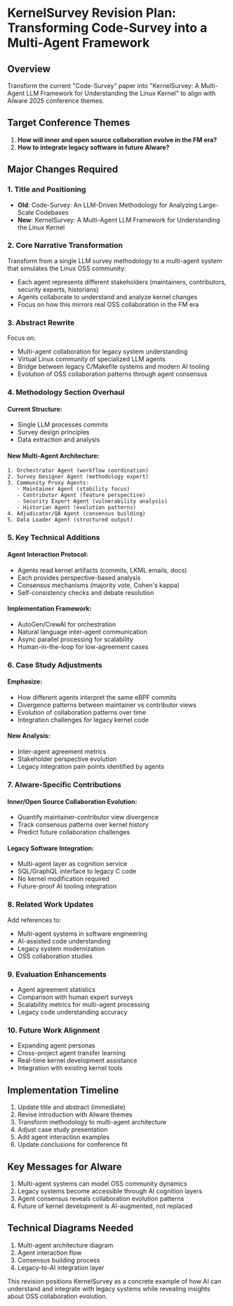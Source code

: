 # KernelSurvey Revision Plan: Transforming Code-Survey into a Multi-Agent Framework

## Overview
Transform the current "Code-Survey" paper into "KernelSurvey: A Multi-Agent LLM Framework for Understanding the Linux Kernel" to align with AIware 2025 conference themes.

## Target Conference Themes
1. **How will inner and open source collaboration evolve in the FM era?**
2. **How to integrate legacy software in future AIware?**

## Major Changes Required

### 1. Title and Positioning
- **Old**: Code-Survey: An LLM-Driven Methodology for Analyzing Large-Scale Codebases
- **New**: KernelSurvey: A Multi-Agent LLM Framework for Understanding the Linux Kernel

### 2. Core Narrative Transformation
Transform from a single LLM survey methodology to a multi-agent system that simulates the Linux OSS community:
- Each agent represents different stakeholders (maintainers, contributors, security experts, historians)
- Agents collaborate to understand and analyze kernel changes
- Focus on how this mirrors real OSS collaboration in the FM era

### 3. Abstract Rewrite
Focus on:
- Multi-agent collaboration for legacy system understanding
- Virtual Linux community of specialized LLM agents
- Bridge between legacy C/Makefile systems and modern AI tooling
- Evolution of OSS collaboration patterns through agent consensus

### 4. Methodology Section Overhaul

#### Current Structure:
- Single LLM processes commits
- Survey design principles
- Data extraction and analysis

#### New Multi-Agent Architecture:
```
1. Orchestrator Agent (workflow coordination)
2. Survey Designer Agent (methodology expert)
3. Community Proxy Agents:
   - Maintainer Agent (stability focus)
   - Contributor Agent (feature perspective)
   - Security Expert Agent (vulnerability analysis)
   - Historian Agent (evolution patterns)
4. Adjudicator/QA Agent (consensus building)
5. Data Loader Agent (structured output)
```

### 5. Key Technical Additions

#### Agent Interaction Protocol:
- Agents read kernel artifacts (commits, LKML emails, docs)
- Each provides perspective-based analysis
- Consensus mechanisms (majority vote, Cohen's kappa)
- Self-consistency checks and debate resolution

#### Implementation Framework:
- AutoGen/CrewAI for orchestration
- Natural language inter-agent communication
- Async parallel processing for scalability
- Human-in-the-loop for low-agreement cases

### 6. Case Study Adjustments

#### Emphasize:
- How different agents interpret the same eBPF commits
- Divergence patterns between maintainer vs contributor views
- Evolution of collaboration patterns over time
- Integration challenges for legacy kernel code

#### New Analysis:
- Inter-agent agreement metrics
- Stakeholder perspective evolution
- Legacy integration pain points identified by agents

### 7. AIware-Specific Contributions

#### Inner/Open Source Collaboration Evolution:
- Quantify maintainer-contributor view divergence
- Track consensus patterns over kernel history
- Predict future collaboration challenges

#### Legacy Software Integration:
- Multi-agent layer as cognition service
- SQL/GraphQL interface to legacy C code
- No kernel modification required
- Future-proof AI tooling integration

### 8. Related Work Updates
Add references to:
- Multi-agent systems in software engineering
- AI-assisted code understanding
- Legacy system modernization
- OSS collaboration studies

### 9. Evaluation Enhancements
- Agent agreement statistics
- Comparison with human expert surveys
- Scalability metrics for multi-agent processing
- Legacy code understanding accuracy

### 10. Future Work Alignment
- Expanding agent personas
- Cross-project agent transfer learning
- Real-time kernel development assistance
- Integration with existing kernel tools

## Implementation Timeline
1. Update title and abstract (immediate)
2. Revise introduction with AIware themes
3. Transform methodology to multi-agent architecture
4. Adjust case study presentation
5. Add agent interaction examples
6. Update conclusions for conference fit

## Key Messages for AIware
1. Multi-agent systems can model OSS community dynamics
2. Legacy systems become accessible through AI cognition layers
3. Agent consensus reveals collaboration evolution patterns
4. Future of kernel development is AI-augmented, not replaced

## Technical Diagrams Needed
1. Multi-agent architecture diagram
2. Agent interaction flow
3. Consensus building process
4. Legacy-to-AI integration layer

This revision positions KernelSurvey as a concrete example of how AI can understand and integrate with legacy systems while revealing insights about OSS collaboration evolution.